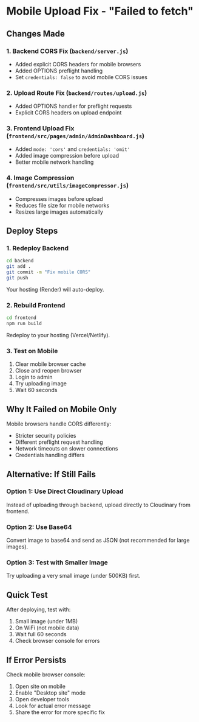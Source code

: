 # Mobile Upload Fix - "Failed to fetch"

## Changes Made

### 1. Backend CORS Fix (`backend/server.js`)
- Added explicit CORS headers for mobile browsers
- Added OPTIONS preflight handling
- Set `credentials: false` to avoid mobile CORS issues

### 2. Upload Route Fix (`backend/routes/upload.js`)
- Added OPTIONS handler for preflight requests
- Explicit CORS headers on upload endpoint

### 3. Frontend Upload Fix (`frontend/src/pages/admin/AdminDashboard.js`)
- Added `mode: 'cors'` and `credentials: 'omit'`
- Added image compression before upload
- Better mobile network handling

### 4. Image Compression (`frontend/src/utils/imageCompressor.js`)
- Compresses images before upload
- Reduces file size for mobile networks
- Resizes large images automatically

## Deploy Steps

### 1. Redeploy Backend
```bash
cd backend
git add .
git commit -m "Fix mobile CORS"
git push
```

Your hosting (Render) will auto-deploy.

### 2. Rebuild Frontend
```bash
cd frontend
npm run build
```

Redeploy to your hosting (Vercel/Netlify).

### 3. Test on Mobile
1. Clear mobile browser cache
2. Close and reopen browser
3. Login to admin
4. Try uploading image
5. Wait 60 seconds

## Why It Failed on Mobile Only

Mobile browsers handle CORS differently:
- Stricter security policies
- Different preflight request handling
- Network timeouts on slower connections
- Credentials handling differs

## Alternative: If Still Fails

### Option 1: Use Direct Cloudinary Upload
Instead of uploading through backend, upload directly to Cloudinary from frontend.

### Option 2: Use Base64
Convert image to base64 and send as JSON (not recommended for large images).

### Option 3: Test with Smaller Image
Try uploading a very small image (under 500KB) first.

## Quick Test

After deploying, test with:
1. Small image (under 1MB)
2. On WiFi (not mobile data)
3. Wait full 60 seconds
4. Check browser console for errors

## If Error Persists

Check mobile browser console:
1. Open site on mobile
2. Enable "Desktop site" mode
3. Open developer tools
4. Look for actual error message
5. Share the error for more specific fix

